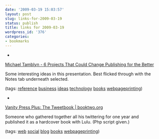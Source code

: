 ```yaml
---
date: '2009-03-19 15:03:57'
layout: post
slug: links-for-2009-03-19
status: publish
title: links for 2009-03-19
wordpress_id: '376'
categories:
- bookmarks
---
```


  *


[Michael Tamblyn - 6 Projects That Could Change Publishing for the Better](http://www.slideshare.net/booknetcanada/bnctechforummichaeltamblyn?type=presentation)


Some interesting ideas in this presentation.  Best flicked through with the Notes tab underneath selected.


(tags: [reference](http://delicious.com/eob/reference) [business](http://delicious.com/eob/business) [ideas](http://delicious.com/eob/ideas) [technology](http://delicious.com/eob/technology) [books](http://delicious.com/eob/books) [webpageprinting](http://delicious.com/eob/webpageprinting))


  *


[Vanity Press Plus: The Tweetbook | booktwo.org](http://booktwo.org/notebook/vanity-press-plus-the-tweetbook/)


Someone who gathered together all his twittering for one year and published it as a hardcover book with Lulu.  (Php script given.)


(tags: [web](http://delicious.com/eob/web) [social](http://delicious.com/eob/social) [blog](http://delicious.com/eob/blog) [books](http://delicious.com/eob/books) [webpageprinting](http://delicious.com/eob/webpageprinting))



